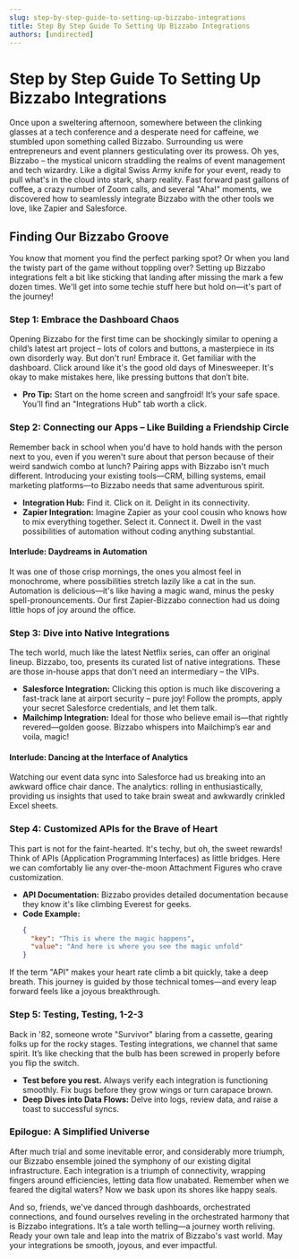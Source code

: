 ```yaml
---
slug: step-by-step-guide-to-setting-up-bizzabo-integrations
title: Step By Step Guide To Setting Up Bizzabo Integrations
authors: [undirected]
---
```



# Step by Step Guide To Setting Up Bizzabo Integrations

Once upon a sweltering afternoon, somewhere between the clinking glasses at a tech conference and a desperate need for caffeine, we stumbled upon something called Bizzabo. Surrounding us were entrepreneurs and event planners gesticulating over its prowess. Oh yes, Bizzabo – the mystical unicorn straddling the realms of event management and tech wizardry. Like a digital Swiss Army knife for your event, ready to pull what's in the cloud into stark, sharp reality. Fast forward past gallons of coffee, a crazy number of Zoom calls, and several "Aha!" moments, we discovered how to seamlessly integrate Bizzabo with the other tools we love, like Zapier and Salesforce. 

## Finding Our Bizzabo Groove

You know that moment you find the perfect parking spot? Or when you land the twisty part of the game without toppling over? Setting up Bizzabo integrations felt a bit like sticking that landing after missing the mark a few dozen times. We'll get into some techie stuff here but hold on—it's part of the journey!

### Step 1: Embrace the Dashboard Chaos

Opening Bizzabo for the first time can be shockingly similar to opening a child’s latest art project – lots of colors and buttons, a masterpiece in its own disorderly way. But don't run! Embrace it. Get familiar with the dashboard. Click around like it's the good old days of Minesweeper. It's okay to make mistakes here, like pressing buttons that don’t bite.

- **Pro Tip:** Start on the home screen and sangfroid! It’s your safe space. You’ll find an "Integrations Hub" tab worth a click.

### Step 2: Connecting our Apps – Like Building a Friendship Circle

Remember back in school when you'd have to hold hands with the person next to you, even if you weren't sure about that person because of their weird sandwich combo at lunch? Pairing apps with Bizzabo isn't much different. Introducing your existing tools—CRM, billing systems, email marketing platforms—to Bizzabo needs that same adventurous spirit.

- **Integration Hub:** Find it. Click on it. Delight in its connectivity.
- **Zapier Integration:** Imagine Zapier as your cool cousin who knows how to mix everything together. Select it. Connect it. Dwell in the vast possibilities of automation without coding anything substantial.
  
#### Interlude: Daydreams in Automation

It was one of those crisp mornings, the ones you almost feel in monochrome, where possibilities stretch lazily like a cat in the sun. Automation is delicious—it's like having a magic wand, minus the pesky spell-pronouncements. Our first Zapier-Bizzabo connection had us doing little hops of joy around the office.

### Step 3: Dive into Native Integrations

The tech world, much like the latest Netflix series, can offer an original lineup. Bizzabo, too, presents its curated list of native integrations. These are those in-house apps that don't need an intermediary – the VIPs.

- **Salesforce Integration:** Clicking this option is much like discovering a fast-track lane at airport security – pure joy! Follow the prompts, apply your secret Salesforce credentials, and let them talk.
- **Mailchimp Integration:** Ideal for those who believe email is—that rightly revered—golden goose. Bizzabo whispers into Mailchimp’s ear and voila, magic!

#### Interlude: Dancing at the Interface of Analytics

Watching our event data sync into Salesforce had us breaking into an awkward office chair dance. The analytics: rolling in enthusiastically, providing us insights that used to take brain sweat and awkwardly crinkled Excel sheets.

### Step 4: Customized APIs for the Brave of Heart

This part is not for the faint-hearted. It's techy, but oh, the sweet rewards! Think of APIs (Application Programming Interfaces) as little bridges. Here we can comfortably lie any over-the-moon Attachment Figures who crave customization.

- **API Documentation:** Bizzabo provides detailed documentation because they know it's like climbing Everest for geeks.
- **Code Example:**
  ```json
  {
    "key": "This is where the magic happens",
    "value": "And here is where you see the magic unfold"
  }
  ```
  
If the term "API" makes your heart rate climb a bit quickly, take a deep breath. This journey is guided by those technical tomes—and every leap forward feels like a joyous breakthrough.

### Step 5: Testing, Testing, 1-2-3

Back in '82, someone wrote "Survivor" blaring from a cassette, gearing folks up for the rocky stages. Testing integrations, we channel that same spirit. It’s like checking that the bulb has been screwed in properly before you flip the switch.

- **Test before you rest.** Always verify each integration is functioning smoothly. Fix bugs before they grow wings or turn carapace brown.
- **Deep Dives into Data Flows:** Delve into logs, review data, and raise a toast to successful syncs. 

### Epilogue: A Simplified Universe

After much trial and some inevitable error, and considerably more triumph, our Bizzabo ensemble joined the symphony of our existing digital infrastructure. Each integration is a triumph of connectivity, wrapping fingers around efficiencies, letting data flow unabated. Remember when we feared the digital waters? Now we bask upon its shores like happy seals.

And so, friends, we've danced through dashboards, orchestrated connections, and found ourselves reveling in the orchestrated harmony that is Bizzabo integrations. It’s a tale worth telling—a journey worth reliving. Ready your own tale and leap into the matrix of Bizzabo's vast world. May your integrations be smooth, joyous, and ever impactful.